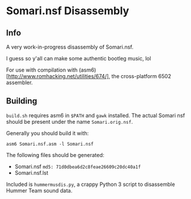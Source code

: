 # Somari.nsf Disassembly

## Info
A very work-in-progress disassembly of Somari.nsf.

I guess so y'all can make some authentic bootleg music, lol

For use with compilation with (asm6)[http://www.romhacking.net/utilities/674/], the cross-platform 6502 assembler.

## Building
`build.sh` requires asm6 in `$PATH` and `gawk` installed. The actual Somari nsf should be present under the name `Somari.orig.nsf`.

Generally you should build it with:
```
asm6 Somari.nsf.asm -l Somari.nsf
```

The following files should be generated:
 * Somari.nsf `md5: 71d0dbea6d2c8feae26609c20dc40a1f`
 * Somari.nsf.lst

Included is `hummermusdis.py`, a crappy Python 3 script to disassemble Hummer Team sound data.
